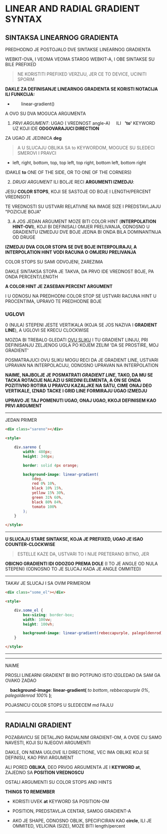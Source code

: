 # LINEAR AND RADIAL GRADIENT SYNTAX

## SINTAKSA LINEARNOG GRADIENTA

PREDHODNO JE POSTOJALO DVE SINTAKSE LINEARNOG GRADIENTA

WEBKIT-OVA, I VEOMA VEOMA STAROG WEBKIT-A, I OBE SINTAKSE SU BILE PREFIXED

> NE KORISTITI PREFIXED VERZIJU, JER CE TO DEVICE, UCINITI SPORIM

**DAKLE ZA DEFINISANJE LINEARNOG GRADIENTA SE KORISTI NOTACIJA ILI FUNKCIJA:**

- &nbsp;&nbsp;&nbsp;&nbsp;&nbsp;&nbsp; linear-gradient()

A OVO SU DVA MOGUCA ARGUMENTA

1. *PRVI ARGUMENT*: UGAO ( VREDNOST angle-A) &nbsp;&nbsp;&nbsp;&nbsp;ILI&nbsp;&nbsp; **'to'** KEYWORD UZ KOJI IDE **ODGOVARAJUCI DIRECTION**

ZA UGAO JE JEDINICA **deg**

> A U SLUCAJU OBLIKA SA to KEYWORDOM, MOGUCE SU SLEDECI SMEROVI I PRAVCI

- left, right, bottom, top, top left, top right, bottom left, bottom right

(DAKLE **to** ONE OF THE SIDE, OR TO ONE OF THE CORNERS)

2. *DRUGI ARGUMENT* ILI BOLJE RECI **ARGUMENTI IZMEDJU**:

JESU **COLOR STOPS**, KOJI SE SASTOJE OD BOJE I LENGTH/PERCENT VREDNSOTI

TE VREDNOSTI SU USTVARI RELATIVNE NA IMAGE SIZE I PREDSTAVLJAJU "POZICIJE BOJA"

3. A JOS JEDAN ARGUMENT MOZE BITI COLOR HINT (**INTERPOLATION HINT-OVI**), KOJI BI DEFINISALI OMJER PRELIVANJA, ODNOSNO U GRADIENTU IZMEDJU DVE BOJE JEDNA BI ONDA BILA DOMINANTNIJA OD DRUGE

**IZMEDJU DVA COLOR STOPA SE DVE BOJE INTERPOLIRAJU, A INTERPOLATION HINT VODI RACUNA O OMJERU PRELIVANJA**

COLOR STOPS SU SAMI ODVOJENI, ZAREZIMA

DAKLE SINTAKSA STOPA JE TAKVA, DA PRVO IDE VREDNOST BOJE, PA ONDA PERCENT/LENGTH

**A COLOR HINT JE ZASEBAN PERCENT ARGUMENT**

I U ODNOSU NA PREDHODNI COLOR STOP SE USTVARI RACUNA HINT U PROCENTIMA, UPRAVO TE PREDHODNE BOJE

### UGLOVI

0 (NULA) STEPENI JESTE VERTIKALA (KOJA SE JOS NAZIVA I **GRADIENT LINE**), A UGLOVI SE KRECU CLOCKWISE

MOZDA BI TREBALO GLEDATI [OVU SLIKU](https://mdn.mozillademos.org/files/3537/linear-gradient.png) I TU GRADIENT LINIJU, PRI DEFINISANJU ZELJENOG UGLA PO KOJEM ZELIM 'DA SE PROSTIRE, MOJ GRADIENT'

POSMATRAJUCI OVU SLIKU MOGU RECI DA JE GRADIENT LINE, USTVARI UPRAVAN NA INTERPOLACIJU, ODNOSNO UPRAVAN NA INTERPOLATION

**NAIME, NAJBOLJE JE POSMATRATI *GRADIENT LINE*, TAKO, DA MU SE TACKA ROTACIJE NALAZI U SREDINI ELEMENTA, A ON SE ONDA POZITIVNO ROTIRA U PRAVCU KAZALJKE NA SATU, CIME ONAJ DEO VERTIKALE, IZNAD TACKE I GRID LINE FORMIRAJU UGAO IZMEDJU**

**UPRAVO JE TAJ POMENUTI UGAO, ONAJ UGAO, KKOJI DEFINISEM KAO PRVI ARGUMENT**

****

JEDAN PRIMER

```HTML
<div class="sareno"></div>

<style>

    div.sareno {
        width: 480px;
        height: 340px;

        border: solid 4px orange;

        background-image: linear-gradient(
            8deg,
            red 0% 10%,
            black 10% 15%,
            yellow 15% 30%,
            green 31% 60%,
            black 80% 84%,
            tomato 100%
        );
    }

</style>
```

****

**U SLUCAJU STARE SINTAKSE, KOJA JE PREFIXED, UGAO JE ISAO COUNTER-CLOCKWISE**

> ESTELLE KAZE DA, USTVARI TO I NIJE PRETERANO BITNO, JER

**OBICNO GRADIENTI IDI ODOZGO PREMA DOLE** (I TO JE ANGLE OD NULA STEPENI) (ODNOSNO TO JE SLUCAJ KADA JE ANGLE OMMITED)

****

TAKAV JE SLUCAJ I SA OVIM PRIMEROM

```HTML
<div class="some_el"></div>

<style>

    div.some_el {
        box-sizing: border-box;
        width: 100vw;
        height: 100vh;

        background-image: linear-gradient(rebeccapurple, palegoldenrod);
    }

</style>
```

****

****

NAIME

PROSLI LINEARNI GRADIENT BI BIO POTPUNO ISTO IZGLEDAO DA SAM GA OVAKO ZADAO

&nbsp;&nbsp;&nbsp;&nbsp;**background-image**: **linear-gradient(** *to bottom*, *rebbecapurple 0%*, *palegoldenrod 100%* **)**;

POJASNICU COLOR STOPS U SLEDECEM md FAJLU

****

## RADIALNI GRADIENT

POZABAVICU SE DETALJNO RADIALNIM GRADIENT-OM, A OVDE CU SAMO NAVESTI, KOJI SU NJEGOVI ARGUMENTI

DAKLE, ON NEMA UGLOVE ILI DIRECTIONE, VEC IMA OBLIKE KOJI SE DEFINISU, KAO PRVI ARGUMENT

ALI PORED **OBLIKA**, DEO PRVOG ARGUMENTA JE I **KEYWORD** **at**, ZAJEDNO SA **POSITION VREDNOSCU**

OSTALI ARGUMENTI SU COLOR STOPS AND HINTS

**THINGS TO REMEMBER**

- KORISTI UVEK **at** KEYWORD SA POSITION-OM

- POSITION, PREDSTAVLJA CENTAR, SAMOG GRADIENT-A

- AKO JE SHAPE, ODNOSNO OBLIK, SPECIFICIRAN KAO **circle**, ILI JE OMMITED, VELICINA (SIZE), MOZE BITI length/percent
